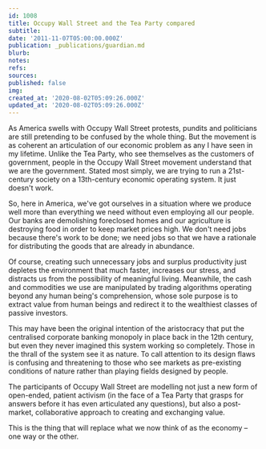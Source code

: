 ```yaml
---
id: 1008
title: Occupy Wall Street and the Tea Party compared
subtitle: 
date: '2011-11-07T05:00:00.000Z'
publication: _publications/guardian.md
blurb: 
notes: 
refs: 
sources: 
published: false
img: 
created_at: '2020-08-02T05:09:26.000Z'
updated_at: '2020-08-02T05:09:26.000Z'
---
```

As America swells with Occupy Wall Street protests, pundits and politicians are still pretending to be confused by the whole thing. But the movement is as coherent an articulation of our economic problem as any I have seen in my lifetime. Unlike the Tea Party, who see themselves as the customers of government, people in the Occupy Wall Street movement understand that we are the government. Stated most simply, we are trying to run a 21st-century society on a 13th-century economic operating system. It just doesn't work.

So, here in America, we've got ourselves in a situation where we produce well more than everything we need without even employing all our people. Our banks are demolishing foreclosed homes and our agriculture is destroying food in order to keep market prices high. We don't need jobs because there's work to be done; we need jobs so that we have a rationale for distributing the goods that are already in abundance.

Of course, creating such unnecessary jobs and surplus productivity just depletes the environment that much faster, increases our stress, and distracts us from the possibility of meaningful living. Meanwhile, the cash and commodities we use are manipulated by trading algorithms operating beyond any human being's comprehension, whose sole purpose is to extract value from human beings and redirect it to the wealthiest classes of passive investors.

This may have been the original intention of the aristocracy that put the centralised corporate banking monopoly in place back in the 12th century, but even they never imagined this system working so completely. Those in the thrall of the system see it as nature. To call attention to its design flaws is confusing and threatening to those who see markets as pre-existing conditions of nature rather than playing fields designed by people.

The participants of Occupy Wall Street are modelling not just a new form of open-ended, patient activism (in the face of a Tea Party that grasps for answers before it has even articulated any questions), but also a post-market, collaborative approach to creating and exchanging value.

This is the thing that will replace what we now think of as the economy – one way or the other.
